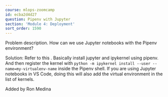 ```yaml
---
course: mlops-zoomcamp
id: ecba2d4d27
question: Pipenv with Jupyter
section: 'Module 4: Deployment'
sort_order: 1590
---
```


Problem description. How can we use Jupyter notebooks with the Pipenv environment?

Solution: Refer to this . Basically install jupyter and ipykernel using pipenv. And then register the kernel with `python -m ipykernel install --user --name=my-virtualenv-name` inside the Pipenv shell. If you are using Jupyter notebooks in VS Code, doing this will also add the virtual environment in the list of kernels.

Added by Ron Medina

